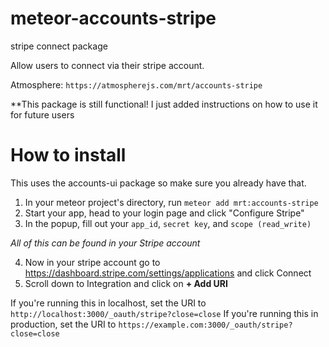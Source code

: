 meteor-accounts-stripe
======================

stripe connect package

Allow users to connect via their stripe account.  


Atmosphere: `https://atmospherejs.com/mrt/accounts-stripe`

**This package is still functional! I just added instructions on how to use it for future users

# How to install
This uses the accounts-ui package so make sure you already have that. 

1. In your meteor project's directory, run ```meteor add mrt:accounts-stripe```
2. Start your app, head to your login page and click "Configure Stripe"
3. In the popup, fill out your ```app_id```, ```secret key```, and ```scope (read_write)```

_All of this can be found in your Stripe account_

4. Now in your stripe account go to https://dashboard.stripe.com/settings/applications and click Connect
5. Scroll down to Integration and click on **+ Add URI**

If you're running this in localhost, set the URI to ```http://localhost:3000/_oauth/stripe?close=close```
If you're running this in production, set the URI to ```https://example.com:3000/_oauth/stripe?close=close```


